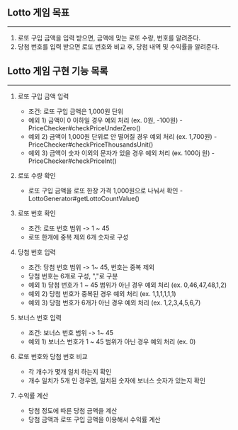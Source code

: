 ## Lotto 게임 목표

---

1. 로또 구입 금액을 입력 받으면, 금액에 맞는 로또 수량, 번호를 알려준다.
2. 당첨 번호를 입력 받으면 로또 번호와 비교 후, 당첨 내역 및 수익률을 알려준다.

## Lotto 게임 구현 기능 목록

---

1. 로또 구입 금액 입력
    - 조건: 로또 구입 금액은 1,000원 단위
    - 예외 1) 금액이 0 이하일 경우 예외 처리 (ex. 0원, -100원) - PriceChecker#checkPriceUnderZero()
    - 예외 2) 금액이 1,000원 단위로 안 떨어질 경우 예외 처리 (ex. 1,700원) - PriceChecker#checkPriceThousandsUnit()
    - 예외 3) 금액이 숫자 이외의 문자가 있을 경우 예외 처리 (ex. 1000j 원) - PriceChecker#checkPriceInt()


2. 로또 수량 확인
    - 로또 구입 금액을 로또 한장 가격 1,000원으로 나눠서 확인 - LottoGenerator#getLottoCountValue()


3. 로또 번호 확인
    - 조건: 로또 번호 범위 -> 1 ~ 45
    - 로또 한개에 중복 제외 6개 숫자로 구성


4. 당첨 번호 입력
    - 조건: 당첨 번호 범위 -> 1~ 45, 번호는 중복 제외
    - 당첨 번호는 6개로 구성, ","로 구분
    - 예외 1) 당첨 번호가 1 ~ 45 범위가 아닌 경우 예외 처리 (ex. 0,46,47,48,1,2)
    - 예외 2) 당첨 번호가 중복된 경우 예외 처리 (ex. 1,1,1,1,1,1)
    - 예외 3) 당첨 번호가 6개가 아닌 경우 예외 처리 (ex. 1,2,3,4,5,6,7)


5. 보너스 번호 입력
    - 조건: 보너스 번호 범위 -> 1~ 45
    - 예외 1) 보너스 번호가 1 ~ 45 범위가 아닌 경우 예외 처리 (ex. 0)


6. 로또 번호와 당첨 번호 비교
    - 각 개수가 몇개 일치 하는지 확인
    - 개수 일치가 5개 인 경우엔, 일치된 숫자에 보너스 숫자가 있는지 확인


7. 수익률 계산
    - 당첨 정도에 따른 당첨 금액을 계산
    - 당첨 금액과 로또 구입 금액을 이용해서 수익률 계산
   